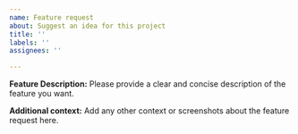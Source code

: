 ```yaml
---
name: Feature request
about: Suggest an idea for this project
title: ''
labels: ''
assignees: ''

---
```


**Feature Description:**
Please provide a clear and concise description of the feature you want.

**Additional context:**
Add any other context or screenshots about the feature request here.
